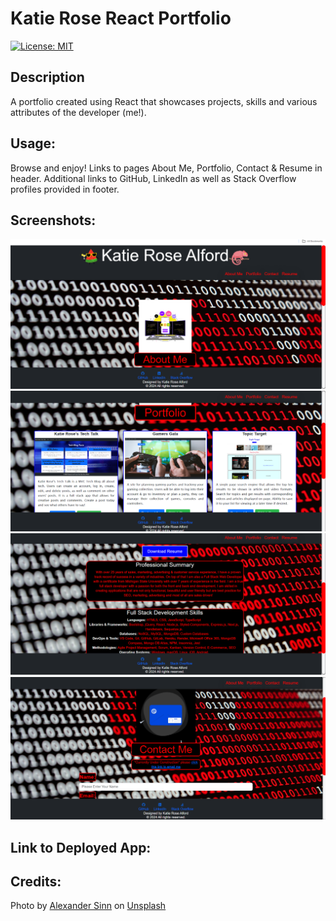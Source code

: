 # Katie Rose React Portfolio

[![License: MIT](https://img.shields.io/badge/License-MIT-yellow.svg)](https://opensource.org/licenses/MIT)

##  Description
A portfolio created using React that showcases projects, skills and various attributes of the developer (me!).


## Usage: 
Browse and enjoy! Links to pages About Me, Portfolio, Contact & Resume in header. Additional links to GitHub, LinkedIn as well as Stack Overflow profiles provided in footer. 



## Screenshots:

![screenshot for React Portfolio application](./src/images/portfolio%20screenshot.png)
![screenshot 2 for React Portfolio application](./src/images/portfolio%20screenshot%202.png)
![screenshot 3 for React Portfolio application](./src/images/portfolio%20screenshot%203.png)
![screenshot 4 for React Portfolio application](./src/images/portfolio%20screenshot%204.png)


## Link to Deployed App:



## Credits:
Photo by <a href="https://unsplash.com/@swimstaralex?utm_content=creditCopyText&utm_medium=referral&utm_source=unsplash">Alexander Sinn</a> on <a href="https://unsplash.com/photos/a-heart-is-shown-on-a-computer-screen-KgLtFCgfC28?utm_content=creditCopyText&utm_medium=referral&utm_source=unsplash">Unsplash</a>
  
